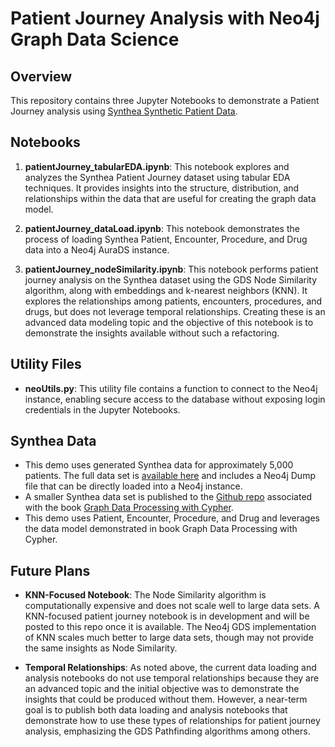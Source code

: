 # Patient Journey Analysis with Neo4j Graph Data Science

## Overview
This repository contains three Jupyter Notebooks to demonstrate a Patient Journey analysis using [Synthea Synthetic Patient Data](https://synthea.mitre.org/). 

## Notebooks

1. **patientJourney_tabularEDA.ipynb**: This notebook explores and analyzes the Synthea Patient Journey dataset using tabular EDA techniques. It provides insights into the structure, distribution, and relationships within the data that are useful for creating the graph data model.

2. **patientJourney_dataLoad.ipynb**: This notebook demonstrates the process of loading Synthea Patient, Encounter, Procedure, and Drug data into a Neo4j AuraDS instance. 

3. **patientJourney_nodeSimilarity.ipynb**: This notebook performs patient journey analysis on the Synthea dataset using the GDS Node Similarity algorithm, along with embeddings and k-nearest neighbors (KNN). It explores the relationships among patients, encounters, procedures, and drugs, but does not leverage temporal relationships. Creating these is an advanced data modeling topic and the objective of this notebook is to demonstrate the insights available without such a refactoring. 

## Utility Files

- **neoUtils.py**: This utility file contains a function to connect to the Neo4j instance, enabling secure access to the database without exposing login credentials in the Jupyter Notebooks.

## Synthea Data

- This demo uses generated Synthea data for approximately 5,000 patients. The full data set is [available here](https://drive.google.com/drive/folders/1OqoYdHdW5e0eeeS6Idj3BTtLeDjEgIOz?usp=sharing) and includes a Neo4j Dump file that can be directly loaded into a Neo4j instance.
- A smaller Synthea data set is published to the [Github repo](https://github.com/PacktPublishing/Cypher-Querying) associated with the book [Graph Data Processing with Cypher](https://www.packtpub.com/product/graph-data-processing-with-cypher/9781804611074). 
- This demo uses Patient, Encounter, Procedure, and Drug and leverages the data model demonstrated in book Graph Data Processing with Cypher.

## Future Plans
- **KNN-Focused Notebook**: The Node Similarity algorithm is computationally expensive and does not scale well to large data sets. A KNN-focused patient journey notebook is in development and will be posted to this repo once it is available. The Neo4j GDS implementation of KNN scales much better to large data sets, though may not provide the same insights as Node Similarity. 

- **Temporal Relationships**: As noted above, the current data loading and analysis notebooks do not use temporal relationships because they are an advanced topic and the initial objective was to demonstrate the insights that could be produced without them. However, a near-term goal is to publish both data loading and analysis notebooks that demonstrate how to use these types of relationships for patient journey analysis, emphasizing the GDS Pathfinding algorithms among others. 
